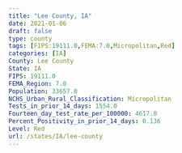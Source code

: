 ```yaml
---
title: "Lee County, IA"
date: 2021-01-06
draft: false
type: county
tags: [FIPS:19111.0,FEMA:7.0,Micropolitan,Red]
categories: [IA]
County: Lee County
State: IA
FIPS: 19111.0
FEMA_Region: 7.0
Population: 33657.0
NCHS_Urban_Rural_Classification: Micropolitan
Tests_in_prior_14_days: 1554.0
Fourteen_day_test_rate_per_100000: 4617.0
Percent_Positivity_in_prior_14_days: 0.136
Level: Red
url: /states/IA/lee-county
---
```



